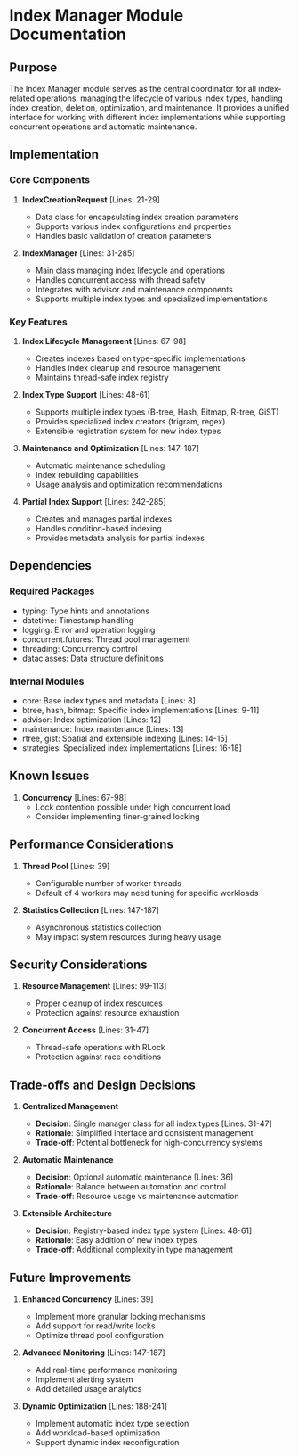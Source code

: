# Index Manager Module Documentation

## Purpose

The Index Manager module serves as the central coordinator for all index-related operations, managing the lifecycle of various index types, handling index creation, deletion, optimization, and maintenance. It provides a unified interface for working with different index implementations while supporting concurrent operations and automatic maintenance.

## Implementation

### Core Components

1. **IndexCreationRequest** [Lines: 21-29]

   - Data class for encapsulating index creation parameters
   - Supports various index configurations and properties
   - Handles basic validation of creation parameters

2. **IndexManager** [Lines: 31-285]
   - Main class managing index lifecycle and operations
   - Handles concurrent access with thread safety
   - Integrates with advisor and maintenance components
   - Supports multiple index types and specialized implementations

### Key Features

1. **Index Lifecycle Management** [Lines: 67-98]

   - Creates indexes based on type-specific implementations
   - Handles index cleanup and resource management
   - Maintains thread-safe index registry

2. **Index Type Support** [Lines: 48-61]

   - Supports multiple index types (B-tree, Hash, Bitmap, R-tree, GiST)
   - Provides specialized index creators (trigram, regex)
   - Extensible registration system for new index types

3. **Maintenance and Optimization** [Lines: 147-187]

   - Automatic maintenance scheduling
   - Index rebuilding capabilities
   - Usage analysis and optimization recommendations

4. **Partial Index Support** [Lines: 242-285]
   - Creates and manages partial indexes
   - Handles condition-based indexing
   - Provides metadata analysis for partial indexes

## Dependencies

### Required Packages

- typing: Type hints and annotations
- datetime: Timestamp handling
- logging: Error and operation logging
- concurrent.futures: Thread pool management
- threading: Concurrency control
- dataclasses: Data structure definitions

### Internal Modules

- core: Base index types and metadata [Lines: 8]
- btree, hash, bitmap: Specific index implementations [Lines: 9-11]
- advisor: Index optimization [Lines: 12]
- maintenance: Index maintenance [Lines: 13]
- rtree, gist: Spatial and extensible indexing [Lines: 14-15]
- strategies: Specialized index implementations [Lines: 16-18]

## Known Issues

1. **Concurrency** [Lines: 67-98]
   - Lock contention possible under high concurrent load
   - Consider implementing finer-grained locking

## Performance Considerations

1. **Thread Pool** [Lines: 39]

   - Configurable number of worker threads
   - Default of 4 workers may need tuning for specific workloads

2. **Statistics Collection** [Lines: 147-187]
   - Asynchronous statistics collection
   - May impact system resources during heavy usage

## Security Considerations

1. **Resource Management** [Lines: 99-113]

   - Proper cleanup of index resources
   - Protection against resource exhaustion

2. **Concurrent Access** [Lines: 31-47]
   - Thread-safe operations with RLock
   - Protection against race conditions

## Trade-offs and Design Decisions

1. **Centralized Management**

   - **Decision**: Single manager class for all index types [Lines: 31-47]
   - **Rationale**: Simplified interface and consistent management
   - **Trade-off**: Potential bottleneck for high-concurrency systems

2. **Automatic Maintenance**

   - **Decision**: Optional automatic maintenance [Lines: 36]
   - **Rationale**: Balance between automation and control
   - **Trade-off**: Resource usage vs maintenance automation

3. **Extensible Architecture**
   - **Decision**: Registry-based index type system [Lines: 48-61]
   - **Rationale**: Easy addition of new index types
   - **Trade-off**: Additional complexity in type management

## Future Improvements

1. **Enhanced Concurrency** [Lines: 39]

   - Implement more granular locking mechanisms
   - Add support for read/write locks
   - Optimize thread pool configuration

2. **Advanced Monitoring** [Lines: 147-187]

   - Add real-time performance monitoring
   - Implement alerting system
   - Add detailed usage analytics

3. **Dynamic Optimization** [Lines: 188-241]
   - Implement automatic index type selection
   - Add workload-based optimization
   - Support dynamic index reconfiguration
